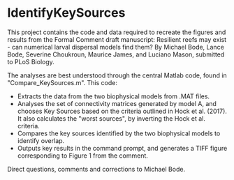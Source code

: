 # IdentifyKeySources

This project contains the code and data required to recreate the figures and results from the Formal Comment draft manuscript: Resilient reefs may exist - can numerical larval dispersal models find them? By Michael Bode, Lance Bode, Severine Choukroun, Maurice James, and Luciano Mason, submitted to PLoS Biology.

The analyses are best understood through the central Matlab code, found in "Compare_KeySources.m". This code:
- Extracts the data from the two biophysical models from .MAT files. 
- Analyses the set of connectivity matrices generated by model A, and chooses Key Sources based on the criteria outlined in Hock et al. (2017). It also calculates the "worst sources", by inverting the Hock et al. criteria.
- Compares the key sources identified by the two biophysical models to identify overlap.
- Outputs key results in the command prompt, and generates a TIFF figure corresponding to Figure 1 from the comment.

Direct questions, comments and corrections to Michael Bode.
